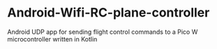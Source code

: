 # Android-Wifi-RC-plane-controller
Android UDP app for sending flight control commands to a Pico W microcontroller written in Kotlin
